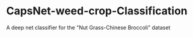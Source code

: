# CapsNet-weed-crop-Classification
A deep net classifier for the "Nut Grass-Chinese Broccoli" dataset
